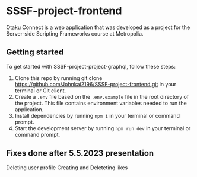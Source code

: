 # SSSF-project-frontend

Otaku Connect is a web application that was developed as a project for the Server-side Scripting Frameworks course at Metropolia.

## Getting started

To get started with SSSF-project-project-graphql, follow these steps:

1. Clone this repo by running git clone https://github.com/Johnkai2196/SSSF-project-frontend.git in your terminal or Git client.
2. Create a `.env` file based on the `.env.example` file in the root directory of the project. This file contains environment variables needed to run the application.
3. Install dependencies by running `npm i` in your terminal or command prompt.
4. Start the development server by running `npm run dev` in your terminal or command prompt.

## Fixes done after 5.5.2023 presentation
Deleting user profile
Creating and Deleteting likes
